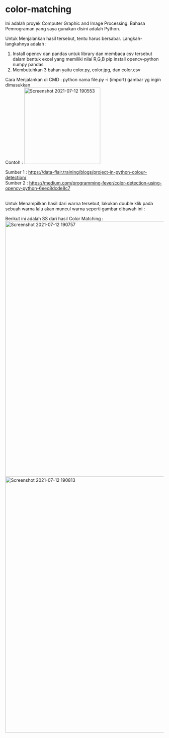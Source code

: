 # color-matching

Ini adalah proyek Computer Graphic and Image Processing. Bahasa Pemrograman yang saya gunakan disini adalah Python.

Untuk Menjalankan hasil tersebut, tentu harus bersabar. Langkah-langkahnya adalah :
1. Install opencv dan pandas untuk library dan membaca csv tersebut dalam bentuk excel yang memiliki nilai R,G,B
  pip install opencv-python numpy pandas
2. Membutuhkan 3 bahan yaitu color.py, color.jpg, dan color.csv

Cara Menjalankan di CMD : python nama file.py -i (import) gambar yg ingin dimasukkan
<br>
Contoh : <img width="242" alt="Screenshot 2021-07-12 190553" src="https://user-images.githubusercontent.com/87052986/125284913-39af4080-e344-11eb-90c2-4c8bd8cd9456.png">

Sumber 1 : https://data-flair.training/blogs/project-in-python-colour-detection/
<br>
Sumber 2 : https://medium.com/programming-fever/color-detection-using-opencv-python-6eec8dcde8c7

<br>
Untuk Menampilkan hasil dari warna tersebut, lakukan double klik pada sebuah warna lalu akan muncul warna seperti gambar dibawah ini : 

<br>

Berikut ini adalah SS dari hasil Color Matching : 
<br>
<img width="809" alt="Screenshot 2021-07-12 190757" src="https://user-images.githubusercontent.com/87052986/125285199-9c084100-e344-11eb-84e0-77808ff6778c.png">
<br>
<img width="810" alt="Screenshot 2021-07-12 190813" src="https://user-images.githubusercontent.com/87052986/125285243-a62a3f80-e344-11eb-811f-5afb0aa6180e.png">

